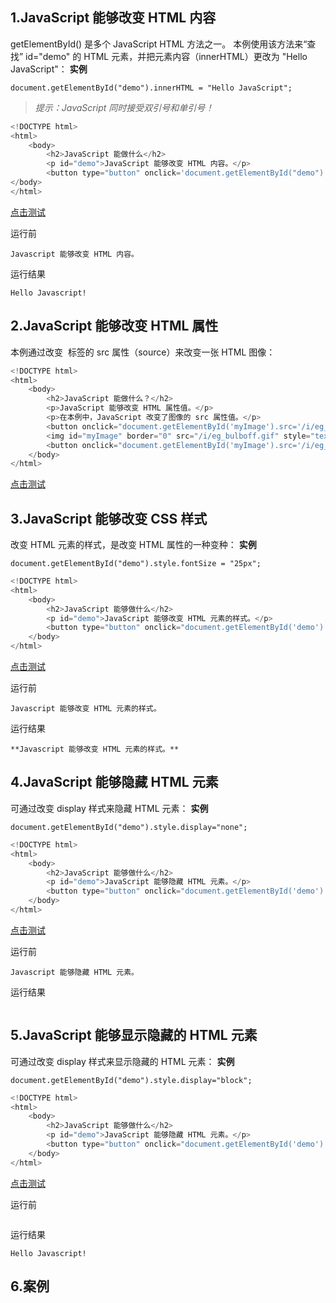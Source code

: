 ## 1.JavaScript 能够改变 HTML 内容

getElementById() 是多个 JavaScript HTML 方法之一。
本例使用该方法来“查找” id="demo" 的 HTML 元素，并把元素内容（innerHTML）更改为 "Hello JavaScript"：
**实例**
```
document.getElementById("demo").innerHTML = "Hello JavaScript";
```
>_提示：JavaScript 同时接受双引号和单引号！_

```javascript
<!DOCTYPE html>
<html>
    <body>
        <h2>JavaScript 能做什么</h2>
        <p id="demo">JavaScript 能够改变 HTML 内容。</p>
        <button type="button" onclick='document.getElementById("demo").innerHTML = "Hello JavaScript!"'>点击我！</button>
</body>
</html>
```
[点击测试](https://www.w3school.com.cn/tiy/t.asp?f=js_intro_inner_html)

运行前
```
Javascript 能够改变 HTML 内容。
```
运行结果
```
Hello Javascript!
```


## 2.JavaScript 能够改变 HTML 属性

本例通过改变 <img> 标签的 src 属性（source）来改变一张 HTML 图像：

```javascript
<!DOCTYPE html>
<html>
    <body>
        <h2>JavaScript 能做什么？</h2>
        <p>JavaScript 能够改变 HTML 属性值。</p>
        <p>在本例中，JavaScript 改变了图像的 src 属性值。</p>
        <button onclick="document.getElementById('myImage').src='/i/eg_bulbon.gif'">开灯</button>
        <img id="myImage" border="0" src="/i/eg_bulboff.gif" style="text-align:center;">
        <button onclick="document.getElementById('myImage').src='/i/eg_bulboff.gif'">关灯</button>
    </body>
</html>
```
[点击测试](https://www.w3school.com.cn/tiy/t.asp?f=js_intro_lightbulb)



## 3.JavaScript 能够改变 CSS 样式

改变 HTML 元素的样式，是改变 HTML 属性的一种变种：
**实例**
```
document.getElementById("demo").style.fontSize = "25px";
```

```javascript
<!DOCTYPE html>
<html>
    <body>
        <h2>JavaScript 能够做什么</h2>
        <p id="demo">JavaScript 能够改变 HTML 元素的样式。</p>
        <button type="button" onclick="document.getElementById('demo').style.fontSize='35px'">点击我！</button>
    </body>
</html> 
```
[点击测试](https://www.w3school.com.cn/tiy/t.asp?f=js_intro_style)

运行前
```
Javascript 能够改变 HTML 元素的样式。
```
运行结果
```
**Javascript 能够改变 HTML 元素的样式。**
```


## 4.JavaScript 能够隐藏 HTML 元素
可通过改变 display 样式来隐藏 HTML 元素：
**实例**
```
document.getElementById("demo").style.display="none";
```

```javascript
<!DOCTYPE html>
<html>
    <body>
        <h2>JavaScript 能够做什么</h2>
        <p id="demo">JavaScript 能够隐藏 HTML 元素。</p>
        <button type="button" onclick="document.getElementById('demo').style.display='none'">点击我！</button>
    </body>
</html>
```
[点击测试](https://www.w3school.com.cn/tiy/t.asp?f=js_intro_hide)

运行前
```
Javascript 能够隐藏 HTML 元素。
```
运行结果
```

```


## 5.JavaScript 能够显示隐藏的 HTML 元素
可通过改变 display 样式来显示隐藏的 HTML 元素：
**实例**
```
document.getElementById("demo").style.display="block";
```

```javascript
<!DOCTYPE html>
<html>
    <body>
        <h2>JavaScript 能够做什么</h2>
        <p id="demo">JavaScript 能够隐藏 HTML 元素。</p>
        <button type="button" onclick="document.getElementById('demo').style.display='none'">点击我！</button>
    </body>
</html>
```
[点击测试](https://www.w3school.com.cn/tiy/t.asp?f=js_intro_hide)

运行前
```

```
运行结果
```
Hello Javascript!
```

## 6.案例


